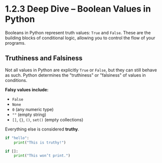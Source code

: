 # 1.2.3 Deep Dive – Boolean Values in Python

Booleans in Python represent truth values: `True` and `False`. These are the building blocks of conditional logic, allowing you to control the flow of your programs.

## Truthiness and Falsiness

Not all values in Python are explicitly `True` or `False`, but they can still behave as such. Python determines the "truthiness" or "falsiness" of values in conditions.

**Falsy values include:**
- `False`
- `None`
- `0` (any numeric type)
- `""` (empty string)
- `[]`, `{}`, `()`, `set()` (empty collections)

Everything else is considered **truthy**.

```python
if "hello":
    print("This is truthy!")

if []:
    print("This won’t print.")
```
